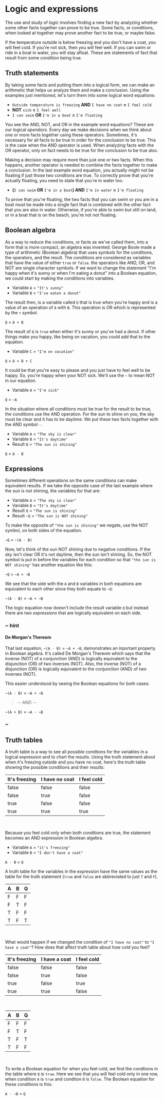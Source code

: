 # Logic and expressions

The use and study of _logic_ involves finding a new fact by analyzing whether some other facts together can prove to be true. Some facts, or conditions, when looked at together may prove another fact to be true, or maybe false.

If the temperature outside is below freezing and you don't have a coat, you will feel cold. If you're not sick, then you will feel well. If you can swim or ride in a boat in water, you will stay afloat. These are statements of fact that result from some condition being true.

## Truth statements

By taking some facts and putting them into a logical form, we can make an arithmetic that helps us analyze them and make a conclusion. Using the examples just mentioned, let's turn them into some logical word equations:

* ``Outside temperature is freezing`` **AND** ``I have no coat`` **=** ``I feel cold``
* **NOT** ``sick`` **=** ``I feel well``
* ``I can swim`` **OR** ``I'm in a boat`` **=** ``I'm floating``

You see the AND, NOT, and OR in the example word equations? These are our logical _operators_. Every day we make decisions when we think about one or more facts together using these operators. Sometimes, it's necessary for all facts to be true in order for the conclusion to be true. This is the case when the AND operator is used. When analyzing facts with the OR operator, only on fact needs to be true for the conclusion to be true also.

Making a decision may require more than just one or two facts. When this happens, another operator is needed to combine the facts together to make a conclusion. In the last example word equation, you actually might not be floating if just those two condtions are true. To correctly prove that you're actually floating, you need to state that you're in water too.

* **(**``I can swim`` **OR** ``I'm in a boat``**) AND** ``I'm in water`` **=** ``I'm floating``

To prove that you're floating, the two facts that you can swim or you are in a boat must be made into a single fact that is combined with the other fact that you are also in water. Otherwise, if you're able to swim but still on land, or in a boat that is on the beach, you're not not floating.

## Boolean algebra

As a way to reduce the conditions, or facts as we've called them, into a form that is more compact, an algebra was invented. George Boole made a type of arithmetic (Boolean algebra) that uses symbols for the conditions, the operators, and the result. The conditions are considered as variables that have the value of either ``true`` or ``false``. the operators like AND, OR, and NOT are single character symbols. If we want to change the statement "I'm happy when it's sunny or when I'm eating a donut" into a Boolean equation, we could start by making the conditions into variables.

* Variable ``A`` = ``"It's sunny"``
* Variable ``B`` = ``"I've eaten a donut"``

The result then, is a variable called ``Q`` that is true when you're happy and is a value of an operation of ``A`` with ``B``. This operation is OR which is represented by the ``+`` symbol.

``Q`` = ``A + B``

The result of ``Q`` is ``true`` when either it's sunny or you've had a donut. If other things make you happy, like being on vacation, you could add that to the equation.

* Variable ``C`` = ``"I'm on vacation"``

``Q`` = ``A + B + C``

It could be that you're easy to please and you just have to feel well to be happy. So, you're happy when your NOT sick. We'll use the ``~`` to mean NOT in our equation.

* Variable ``A`` = ``"I'm sick"``

``Q`` = ``~A``

In the situation where all conditions must be true for the result to be true, the conditions use the AND operation. For the sun to shine on you, the sky must be clear and it has to be daytime. We put these two facts together with the AND symbol ``·``.

* Variable ``A`` = ``"The sky is clear"``
* Variable ``B`` = ``"It's daytime"``
* Result ``Q`` = ``"The sun is shining"``

``Q`` = ``A · B``

## Expressions

Sometimes different operations on the same conditions can make equivalent results. If we take the opposite case of the last example where the sun is not shining, the variables for that are:

* Variable ``A`` = ``"The sky is clear"``
* Variable ``B`` = ``"It's daytime"``
* Result ``Q`` = ``"The sun is shining"``
* Result ``~Q`` = ``"The sun is NOT shining"``

To make the opposite of ``"the sun is shining"`` we negate, use the NOT symbol, on both sides of the equation.

``~Q`` = ``~(A · B)``

Now, let's think of the sun NOT shining due to negative conditions. If the sky isn't clear OR it's not daytime, then the sun isn't shining. So, the NOT symbol is put in before the variables for each condition so that ``"the sun is NOT shining"`` has another equation like this:

``~Q`` = ``~A + ~B``

We see that the side with the ``A`` and ``B`` variables in both equations are equivalent to each other since they both equate to ``~Q``:

``~(A · B)`` = ``~A + ~B``

The logic equation now doesn't include the result variable ``Q`` but instead there are two _expressions_ that are logically equivalent on each side.

### ~ hint

#### De Morgan's Thereom

That last equation, ``~(A · B)`` = ``~A + ~B``, demonstrates an inportant property in Boolean algebra. It's called De Morgan's Thereom which says that the inverse (NOT) of a conjunction (AND) is logically equivalent to the disjunction (OR) of two inverses (NOT). Also, the inverse (NOT) of a disjunction (OR) is logically equivalent to the conjunction (AND) of two inverses (NOT).

This easier understood by seeing the Boolean equations for both cases:

``~(A · B)`` = ``~A + ~B``

>-- AND --

``~(A + B)`` = ``~A · ~B``

### ~

## Truth tables

A truth table is a way to see all possible condtions for the variables in a logical expression and to chart the results. Using the truth statement about when it's freezing outside and you have no coat, here's the truth table showing the possible conditions and their results:

It's freezing | I have no coat | I feel cold
-|-|-
false | false | false
false | true | false
true | false | false
true | true | true
<br/>

Because you feel cold only when both conditions are true, the statement becomes an AND expression in Boolean algebra.

* Variable ``A`` = ``"it's freezing"``
* Variable ``B`` = ``"I don't have a coat"``

``A · B`` = ``Q``

A truth table for the variables in the expression have the same values as the table for the truth statement (``true`` and ``false`` are abbreviated to just ``T`` and ``F``).

A | B | Q
-|-|-
F | F | F
F | T | F
T | F | F
T | F | T
<br/>

What would happen if we changed the condition of ``"I have no coat"`` to ``"I have a coat"``? How does that affect truth table about how cold you feel?

It's freezing | I have a coat | I feel cold
-|-|-
false | false | false
false | true | false
true | false | true
true | true | false
<br/>

A | B | Q
-|-|-
F | F | F
F | T | F
T | F | T
T | F | F
<br/>

To write a Boolean equation for when you feel cold, we find the condtions in the table where ``Q`` is ``true``. Here we see that you will feel cold only in one row, when condition ``A`` is ``true`` and condtion ``B`` is ``false``. The Boolean equation for these conditions is this:

``A · ~B`` = ``Q``
